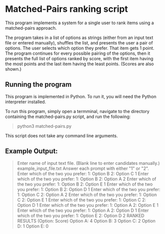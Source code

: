 # Matched-Pairs ranking script

This program implements a system for a single user to rank items using a matched-pairs approach. 

The program takes in a list of options as strings (either from an input text file or entered manually), shuffles the list, and presents the user a pair of options. The user selects which option they prefer. That item gets 1 point. The program continues for every possible pairing of the options, then it presents the full list of options ranked by score, with the first item having the most points and the last item having the least points. (Scores are also shown.)

## Running the program

This program is implemented in Python. To run it, you will need the Python interpreter installed. 

To run this program, simply open a termminal, navigate to the directory containing the matched-pairs.py script, and run the following:

> python3 matched-pairs.py

This script does not take any command line arguments.

## Example Output:

> Enter name of input text file. (Blank line to enter candidates manually.)
> example_input_file.txt
> Answer each prompt with either "1" or "2".
> Enter which of the two you prefer:
>     1: Option B
>     2: Option C
> 1
> Enter which of the two you prefer: 
>     1: Option B
>     2: Option A
> 2
> Enter which of the two you prefer: 
>     1: Option B
>     2: Option E
> 1
> Enter which of the two you prefer: 
>     1: Option B
>     2: Option D
> 1
> Enter which of the two you prefer: 
>     1: Option C
>     2: Option A
> 2
> Enter which of the two you prefer: 
>     1: Option C
>     2: Option E
> 1
> Enter which of the two you prefer: 
>     1: Option C
>     2: Option D
> 1
> Enter which of the two you prefer: 
>     1: Option A
>     2: Option E
> 1
> Enter which of the two you prefer: 
>     1: Option A
>     2: Option D
> 1
> Enter which of the two you prefer: 
>     1: Option E
>     2: Option D
> 2
> RANKED RESULTS (Option: Score)
> Option A: 4
> Option B: 3
> Option C: 2
> Option D: 1
> Option E: 0
